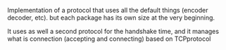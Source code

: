 Implementation of a protocol that uses all the default things (encoder decoder, etc). but each package has its own size at the very beginning. 


It uses as well a second protocol for the handshake time, and it manages what is connection (accepting and connecting) based on TCPprotocol